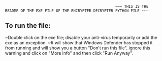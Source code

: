                                                       ~~~ THIS IS THE README OF THE EXE FILE OF THE ENCRYPTER-DECRYPTER PYTHON FILE ~~~

## To run the file:
~Double click on the exe file; disable your anti-virus temporarily or add the exe as an exception.
~It will show that Windows Defender has stopped it from running and will show you a button "Don't run this file", ignore this warning and 
click on "More Info" and then click "Run Anyway".


